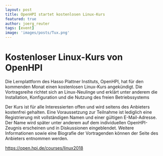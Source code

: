 ```yaml
---
layout: post
title: OpenHPI startet kostenlosen Linux-Kurs
featured: true
author: joerg_reuter
tags: [event]
image: 'images/posts/Tux.png'
---
```


# Kostenloser Linux-Kurs von OpenHPI

Die Lernplattform des Hasso Plattner Instituts, OpenHPI, hat für den kommenden Monat einen kostenlosen Linux-Kurs angekündigt. Die Vortragsreihe richtet sich an Linux-Neulinge und erklärt unter anderem die Installation, Konfiguration und die Nutzung des freien Betriebssystems

Der Kurs ist für alle Interessierten offen und wird seitens des Anbieters kostenfrei gehalten. Eine Voraussetzung zur Teilnahme ist lediglich eine Registrierung mit vollständigen Namen und einer gültigen E-Mail-Adresse. Der Name wird später unter anderem auf dem individuellen OpenHPI-Zeugnis erscheinen und in Diskussionen eingeblendet. Weitere Informationen sowie eine Biografie der Vortragenden können der Seite des Anbieters entnommen werden.

https://open.hpi.de/courses/linux2018

